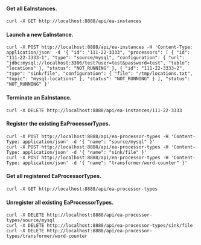 #### Get all EaInstances.

    curl -X GET http://localhost:8888/api/ea-instances

#### Launch a new EaInstance.

    curl -X POST http://localhost:8888/api/ea-instances -H 'Content-Type: application/json' -d '{ "id": "111-22-3333", "processors": [ { "id": "111-22-3333-1", "type": "source/mysql", "configuration": { "url": "jdbc:mysql://localhost:3306/test?user=test&password=test", "table": "locations" }, "status": "NOT_RUNNING" }, { "id": "111-22-3333-2", "type": "sink/file", "configuration": { "file": "/tmp/locations.txt", "topic": "mysql-locations" }, "status": "NOT_RUNNING" } ], "status": "NOT_RUNNING" }'

#### Terminate an EaInstance.

    curl -X DELETE http://localhost:8888/api/ea-instances/111-22-3333

#### Register the existing EaProcessorTypes.

    curl -X POST http://localhost:8888/api/ea-processor-types -H 'Content-Type: application/json' -d '{ "name": "source/mysql" }'
    curl -X POST http://localhost:8888/api/ea-processor-types -H 'Content-Type: application/json' -d '{ "name": "sink/file" }'
    curl -X POST http://localhost:8888/api/ea-processor-types -H 'Content-Type: application/json' -d '{ "name": "transformer/word-counter" }'

#### Get all registered EaProcessorTypes.

    curl -X GET http://localhost:8888/api/ea-processor-types

#### Unregister all existing EaProcessorTypes.

    curl -X DELETE http://localhost:8888/api/ea-processor-types/source/mysql
    curl -X DELETE http://localhost:8888/api/ea-processor-types/sink/file
    curl -X DELETE http://localhost:8888/api/ea-processor-types/transformer/word-counter
